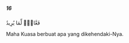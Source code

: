 ##### 16

<span class="ayah">فَعَّالٌۭ لِّمَا يُرِيدُ</span>

<span class="ayah_translation">Maha Kuasa berbuat apa yang dikehendaki-Nya.</span>
